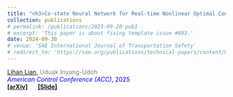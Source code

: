 ```yaml
---
title: "<h3>Co-state Neural Network for Real-time Nonlinear Optimal Control with Input Constraints</h3>"
collection: publications
# permalink: /publications/2023-09-20-pub1
# excerpt: 'This paper is about fixing template issue #693.'
date: 2024-09-30
# venue: 'SAE International Journal of Transportation Safety'
# redirect_to: 'https://sae.org/publications/technical-papers/content/09-11-02-0012/'
---
```


<u>Lihan Lian</u>, <span style="color: gray;">Uduak Inyang-Udoh</span><br>
<span style="color: blue;">*American Control Conference (ACC)*, 2025 </span><br>
<i class="fa-solid fa-book-open"></i> [**[arXiv]**](https://arxiv.org/abs/2503.00529) &nbsp;&nbsp;&nbsp;&nbsp;
<i class="fa-solid fa-file"></i> [**[Slide]**](../files/presentation-acc-2025.pptx)